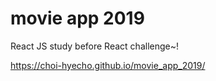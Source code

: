 # movie app 2019

React JS study before React challenge~!


https://choi-hyecho.github.io/movie_app_2019/
